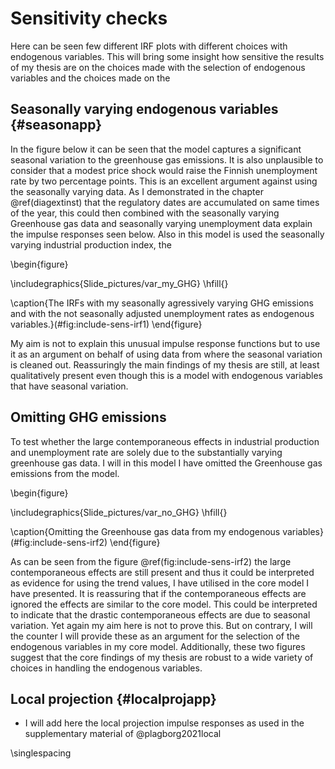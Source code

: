 

# Sensitivity checks

Here can be seen few different IRF plots with different choices with endogenous variables. This will bring some insight how sensitive the results of my thesis are on the choices made with the selection of endogenous variables and the choices made on the

## Seasonally varying endogenous variables {#seasonapp}

In the figure below it can be seen that the model captures a significant seasonal variation to the greenhouse gas emissions. It is also unplausible to consider that a modest price shock would raise the Finnish unemployment rate by two percentage points. This is an excellent argument against using the seasonally varying data. As I demonstrated in the chapter \@ref(diagextinst) that the regulatory dates are accumulated on same times of the year, this could then combined with the seasonally varying Greenhouse gas data and seasonally varying unemployment data explain the impulse responses seen below. Also in this model is used the seasonally varying industrial production index, the 

\begin{figure}

\includegraphics{Slide_pictures/var_my_GHG} \hfill{}

\caption{The IRFs with my seasonally agressively varying GHG emissions and with the not seasonally adjusted unemployment rates as endogenous variables.}(\#fig:include-sens-irf1)
\end{figure}

My aim is not to explain this unusual impulse response functions but to use it as an argument on behalf of using data from where the seasonal variation is cleaned out. Reassuringly the main findings of my thesis are still, at least qualitatively present even though this is a model with endogenous variables that have seasonal variation.

## Omitting GHG emissions

To test whether the large contemporaneous effects in industrial production and unemployment rate are solely due to the substantially varying greenhouse gas data. I will in this model I have omitted the Greenhouse gas emissions from the model. 

\begin{figure}

\includegraphics{Slide_pictures/var_no_GHG} \hfill{}

\caption{Omitting the Greenhouse gas data from my endogenous variables}(\#fig:include-sens-irf2)
\end{figure}

As can be seen from the figure \@ref(fig:include-sens-irf2) the large contemporaneous effects are still present and thus it could be interpreted as evidence for using the trend values, I have utilised in the core model I have presented. It is reassuring that if the contemporaneous effects are ignored the effects are similar to the core model. This could be interpreted to indicate that the drastic contemporaneous effects are due to seasonal variation. Yet again my aim here is not to prove this. But on contrary, I will the counter I will provide these as an argument for the selection of the endogenous variables in my core model. Additionally, these two figures suggest that the core findings of my thesis are robust to a wide variety of choices in handling the endogenous variables.

## Local projection {#localprojapp}

 - I will add here the local projection impulse responses as used in the supplementary material of @plagborg2021local

\singlespacing
